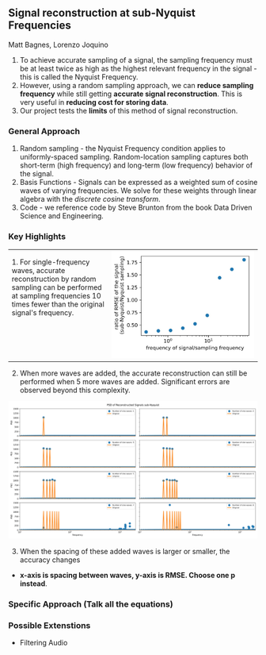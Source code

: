 ## Signal reconstruction at sub-Nyquist Frequencies
Matt Bagnes, Lorenzo Joquino

1. To achieve accurate sampling of a signal, the sampling frequency must be at least twice as high as the highest relevant frequency in the signal - this is called the Nyquist Frequency. 
2. However, using a random sampling approach, we can **reduce sampling frequency** while still getting **accurate signal reconstruction**. This is very useful in **reducing cost for storing data**.
3. Our project tests the **limits** of this method of signal reconstruction. 

### General Approach

1. Random sampling - the Nyquist Frequency condition applies to uniformly-spaced sampling. Random-location sampling captures both short-term \(high frequency\) and long-term \(low frequency\) behavior of the signal. 
2. Basis Functions - Signals can be expressed as a weighted sum of cosine waves of varying frequencies. We solve for these weights through linear algebra with the *discrete cosine transform*. 
3. Code - we reference code by Steve Brunton from the book Data Driven Science and Engineering.

### Key Highlights 

<table>
  <tr>
    <td style="width:40%; vertical-align: top;">
      <p>
        1. For single-frequency waves, accurate reconstruction by random sampling can be performed at sampling frequencies 10 times fewer than the original signal's frequency.
      </p>
    </td>
    <td style="width:60%; text-align: right;">
      <img src="/readme_images_src_new/singleWaveStats.jpg" alt="drawing" width="500"/>
    </td>
  </tr>
</table>

2. When more waves are added, the accurate reconstruction can still be performed when 5 more waves are added. Significant errors are observed beyond this complexity. 


<img src="/readme_images_src_new/increasingNumberOfWavesPSD.jpg" alt="drawing" width="1000"/>

3. When the spacing of these added waves is larger or smaller, the accuracy changes 
- **x-axis is spacing between waves, y-axis is RMSE. Choose one p instead**.  

### Specific Approach (Talk all the equations)


### Possible Extenstions 
- Filtering Audio 


